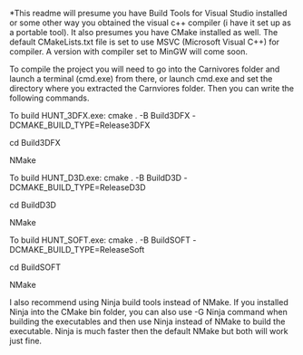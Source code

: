 *This readme will presume you have Build Tools for Visual Studio installed or some other way you obtained the visual c++ compiler (i have it set up as a portable tool). It also presumes you have CMake installed as well.
The default CMakeLists.txt file is set to use MSVC (Microsoft Visual C++) for compiler. A version with compiler set to MinGW will come soon.

To compile the project you will need to go into the Carnivores folder and launch a terminal (cmd.exe) from there, or launch cmd.exe and set the directory where you extracted the Carnviores folder.
Then you can write the following commands.

To build HUNT_3DFX.exe:
cmake . -B Build3DFX -DCMAKE_BUILD_TYPE=Release3DFX

cd Build3DFX

NMake

To build HUNT_D3D.exe:
cmake . -B BuildD3D -DCMAKE_BUILD_TYPE=ReleaseD3D

cd BuildD3D

NMake

To build HUNT_SOFT.exe:
cmake . -B BuildSOFT -DCMAKE_BUILD_TYPE=ReleaseSoft

cd BuildSOFT

NMake

I also recommend using Ninja build tools instead of NMake.
If you installed Ninja into the CMake bin folder, you can also use
-G Ninja command when building the executables and then use Ninja instead of NMake to build the executable.
Ninja is much faster then the default NMake but both will work just fine.
